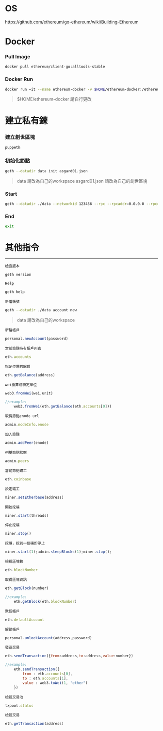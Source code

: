 # 
# OS

https://github.com/ethereum/go-ethereum/wiki/Building-Ethereum

# Docker

### Pull Image
```Bash
docker pull ethereum/client-go:alltools-stable
```
### Docker Run 
```Bash
docker run –it --name ethereum-docker -v $HOME/ethereum-docker:/ethereum -p 8545:8545 –p 8546:8546 -p 30303:30303 ethereum/client-go:alltools-stable
```
> $HOME/ethereum-docker 請自行更改

# 建立私有鍊 

### 建立創世區塊
```Bash
puppeth
```

### 初始化節點
```Bash
geth --datadir data init asgard01.json
```
> data 請改為自己的workspace
> asgard01.json 請改為自己的創世區塊

### Start
```Bash
geth --datadir ./data --networkid 123456 --rpc --rpcaddr=0.0.0.0 --rpccorsdomain="*" --rpcapi=db,eth,net,web3,personal --ws --wsaddr=0.0.0.0 --wsorigins="*" --wsapi=db,eth,net,web3,personal console
```
### End
```Bash
exit
```

# 其他指令
***
`檢查版本`
```Bash
geth version
```
`Help`
```Bash
geth help
```
`新增帳號`
```Bash
geth --datadir ./data account new
```
> data 請改為自己的workspace

`新建帳戶`
```javascript
personal.newAccount(password)
```
`當前節點持有帳戶列表`
```javascript
eth.accounts
```
`指定位置的餘額`
```javascript
eth.getBalance(address)
```
`wei換算成特定單位`
```javascript
web3.fromWei(wei,unit)

//example:
    web3.fromWei(eth.getBalance(eth.accounts[0])) 
```
`取得節點enode url `
```javascript
admin.nodeInfo.enode
```
`加入節點`
```javascript
admin.addPeer(enode)
```
`列舉節點狀態`
```javascript
admin.peers
```
`當前節點礦工`
```javascript
eth.coinbase
```
`設定礦工`
```javascript
miner.setEtherbase(address)
```
`開始挖礦`
```javascript
miner.start(threads)
```
`停止挖礦`
```javascript
miner.stop()
```
`挖礦，挖到一個礦即停止`
```javascript
miner.start(1);admin.sleepBlocks(1);miner.stop();
```
`檢視區塊數`
```javascript
eth.blockNumber
```
`取得區塊資訊`
```javascript
eth.getBlock(number)

//example:
    eth.getBlock(eth.blockNumber)
```
`默認帳戶`
```javascript
eth.defaultAccount
```
`解鎖帳戶`
```javascript
personal.unlockAccount(address,password)
```
`發送交易`
```javascript
eth.sendTransaction({from:address,to:address,value:number})

//example:
    eth.sendTransaction({
        from : eth.accounts[0],
        to : eth.accounts[1],
        value : web3.toWei(1, "ether")
    }) 
```
`檢視交易池`
```javascript
txpool.status
```
`檢視交易`
```javascript
eth.getTransaction(address)
```






